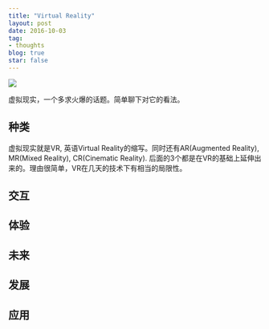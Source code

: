 ```yaml
---
title: "Virtual Reality"
layout: post
date: 2016-10-03
tag:
- thoughts
blog: true
star: false
---
```


<img src="{{site.url}}/assets/images/vr.jpg" />

虚拟现实，一个多求火爆的话题。简单聊下对它的看法。

## 种类

虚拟现实就是VR, 英语Virtual Reality的缩写。同时还有AR(Augmented Reality), MR(Mixed Reality), CR(Cinematic Reality). 后面的3个都是在VR的基础上延伸出来的。理由很简单，VR在几天的技术下有相当的局限性。

## 交互

## 体验

## 未来

## 发展

## 应用
